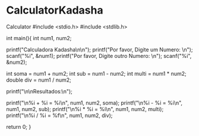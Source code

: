 # CalculatorKadasha
Calculator 
#include <stdio.h>
#include <stdlib.h>

int main(){
int num1, num2;

printf("Calculadora Kadasha\n\n");
printf("Por favor, Digite um Numero: \n");
scanf("%i", &num1);
printf("Por favor, Digite outro Numero: \n");
scanf("%i", &num2);

int soma = num1 + num2;
int sub = num1 - num2;
int multi = num1 * num2;
double div = num1 / num2;

printf("\n\nResultados:\n");

printf("\n%i + %i = %i\n", num1, num2, soma);
printf("\n%i - %i = %i\n", num1, num2, sub);
printf("\n%i * %i = %i\n", num1, num2, multi);
printf("\n%i / %i = %f\n", num1, num2, div);

return 0;
}
